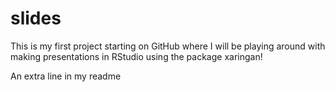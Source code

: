 # slides
This is my first project starting on GitHub where I will be playing around with making presentations in RStudio using the package xaringan!  

An extra line in my readme

